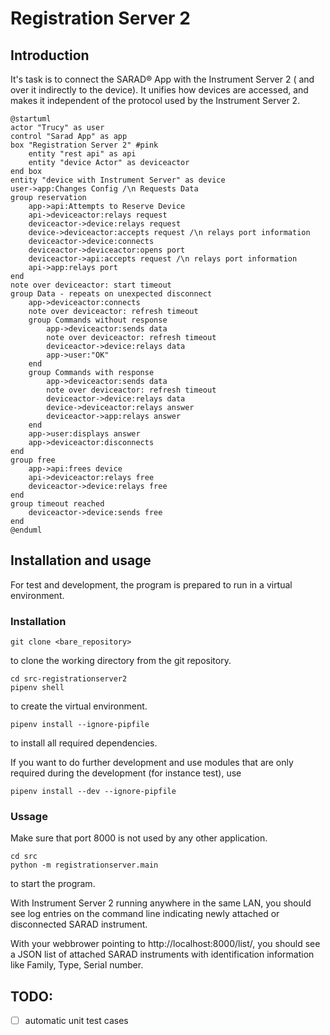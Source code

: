 # Registration Server 2

## Introduction ##

It's task is to connect the SARAD® App with the Instrument Server 2 ( and over
it indirectly to the device). It unifies how devices are accessed, and makes it
independent of the protocol used by the Instrument Server 2.

	@startuml
	actor "Trucy" as user
	control "Sarad App" as app
	box "Registration Server 2" #pink
		entity "rest api" as api
		entity "device Actor" as deviceactor
	end box
	entity "device with Instrument Server" as device
	user->app:Changes Config /\n Requests Data
	group reservation
		app->api:Attempts to Reserve Device
		api->deviceactor:relays request
		deviceactor->device:relays request
		device->deviceactor:accepts request /\n relays port information
		deviceactor->device:connects
		deviceactor->deviceactor:opens port
		deviceactor->api:accepts request /\n relays port information
		api->app:relays port
	end
	note over deviceactor: start timeout
	group Data - repeats on unexpected disconnect
		app->deviceactor:connects
		note over deviceactor: refresh timeout
		group Commands without response
			app->deviceactor:sends data
			note over deviceactor: refresh timeout
			deviceactor->device:relays data
			app->user:"OK"
		end
		group Commands with response
			app->deviceactor:sends data
			note over deviceactor: refresh timeout
			deviceactor->device:relays data
			device->deviceactor:relays answer
			deviceactor->app:relays answer
		end
		app->user:displays answer
		app->deviceactor:disconnects
	end
	group free
		app->api:frees device
		api->deviceactor:relays free
		deviceactor->device:relays free
	end
	group timeout reached
		deviceactor->device:sends free
	end
	@enduml

## Installation and usage ##

For test and development, the program is prepared to run in a virtual environment.

### Installation ###

    git clone <bare_repository>

to clone the working directory from the git repository.

    cd src-registrationserver2
    pipenv shell

to create the virtual environment.

    pipenv install --ignore-pipfile

to install all required dependencies.

If you want to do further development and use modules that are only required
during the development (for instance test), use

    pipenv install --dev --ignore-pipfile

### Ussage ###

Make sure that port 8000 is not used by any other application.

    cd src
    python -m registrationserver.main

to start the program.

With Instrument Server 2 running anywhere in the same LAN, you should see log
entries on the command line indicating newly attached or disconnected SARAD
instrument.

With your webbrower pointing to http://localhost:8000/list/, you should see a
JSON list of attached SARAD instruments with identification information like
Family, Type, Serial number.


## TODO:
- [ ] automatic unit test cases
